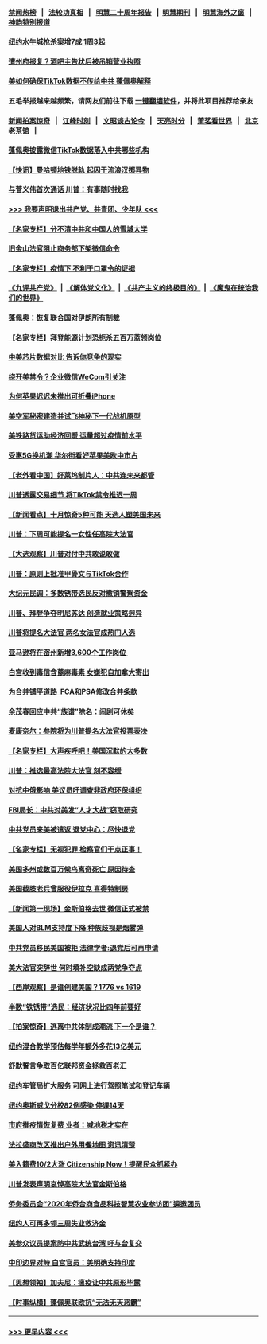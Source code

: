 #### [禁闻热榜](热点新闻.md?t=0)  &nbsp;&nbsp;|&nbsp;&nbsp; [法轮功真相](https://github.com/gfw-breaker/truth/blob/master/README.md?t=0) &nbsp;&nbsp;|&nbsp;&nbsp; [明慧二十周年报告](https://github.com/gfw-breaker/mh-reports/blob/master/README.md?t=0) &nbsp;&nbsp;|&nbsp;&nbsp;[明慧期刊](https://github.com/gfw-breaker/mh-qikan) &nbsp;&nbsp;|&nbsp;&nbsp; [明慧海外之窗](https://github.com/gfw-breaker/mh-news/blob/master/README.md?t=0) &nbsp;&nbsp;|&nbsp;&nbsp; [神韵特别报道](https://github.com/gfw-breaker/mh-news/blob/master/shenyun.md?t=0)
#### [纽约水牛城枪杀案增7成 1周3起](../pages/nsc412/n12417827.md?t=09210802) 
#### [遭州府报复？酒吧主告状后被吊销营业执照](../pages/nsc412/n12417876.md?t=09210802) 
#### [美如何确保TikTok数据不传给中共 蓬佩奥解释](../pages/nsc412/n12417797.md?t=09210802) 
#### 五毛举报越来越频繁，请网友们前往下载 [一键翻墙软件](https://github.com/gfw-breaker/ssr-accounts)，并将此项目推荐给亲友
#### [新闻拍案惊奇](https://github.com/gfw-breaker/banned-news1/blob/master/pages/link4.md) &nbsp;&nbsp;|&nbsp;&nbsp; [江峰时刻](https://github.com/gfw-breaker/banned-news1/blob/master/pages/link4.md) &nbsp;&nbsp;|&nbsp;&nbsp; [文昭谈古论今](https://github.com/gfw-breaker/banned-news1/blob/master/pages/link4.md) &nbsp;&nbsp;|&nbsp;&nbsp; [天亮时分](https://github.com/gfw-breaker/banned-news1/blob/master/pages/link4.md) &nbsp;&nbsp;|&nbsp;&nbsp; [萧茗看世界](https://github.com/gfw-breaker/banned-news1/blob/master/pages/link4.md) &nbsp;&nbsp;|&nbsp;&nbsp; [北京老茶馆](https://github.com/gfw-breaker/banned-news1/blob/master/pages/link4.md) &nbsp;&nbsp;|&nbsp;&nbsp; 
#### [蓬佩奥披露微信TikTok数据落入中共哪些机构](../pages/nsc412/n12417730.md?t=09210802) 
#### [【快讯】曼哈顿地铁脱轨 起因于流浪汉掷异物](../pages/nsc412/n12417674.md?t=09210802) 
#### [与菅义伟首次通话 川普：有事随时找我](../pages/nsc412/n12417597.md?t=09210802) 
#### [>>> 我要声明退出共产党、共青团、少年队 <<<](https://github.com/begood0513/goodnews/blob/master/quit/letter.md) 
#### [【名家专栏】分不清中共和中国人的雪城大学](../pages/nsc412/n12417372.md?t=09210802) 
#### [旧金山法官阻止商务部下架微信命令](../pages/nsc412/n12417465.md?t=09210802) 
#### [【名家专栏】疫情下 不利于口罩令的证据](../pages/nsc412/n12414835.md?t=09210802) 
#### [《九评共产党》](https://github.com/begood0513/9ping.md/blob/master/README.md) &nbsp;|&nbsp; [《解体党文化》](../../../../jtdwh.md/blob/master/README.md)  &nbsp;|&nbsp; [《共产主义的终极目的》](../../../../gczydzjmd.md/blob/master/README.md) &nbsp;|&nbsp; [《魔鬼在统治我们的世界》](../../../../mgztzwmdsj.md/blob/master/README.md) 
#### [蓬佩奥：恢复联合国对伊朗所有制裁](../pages/nsc412/n12417360.md?t=09210802) 
#### [【名家专栏】拜登能源计划恐扼杀五百万蓝领岗位](../pages/nsc412/n12416572.md?t=09210802) 
#### [中美芯片数据对比 告诉你竞争的现实](../pages/nsc412/n12411129.md?t=09210802) 
#### [绕开美禁令？企业微信WeCom引关注](../pages/nsc412/n12416287.md?t=09210802) 
#### [为何苹果迟迟未推出可折叠iPhone](../pages/nsc412/n12409477.md?t=09210802) 
#### [美空军秘密建造并试飞神秘下一代战机原型](../pages/nsc412/n12412373.md?t=09210802) 
#### [美铁路货运助经济回暖 运量超过疫情前水平](../pages/nsc412/n12416686.md?t=09210802) 
#### [受惠5G换机潮 华尔街看好苹果美欧中市占](../pages/nsc412/n12416553.md?t=09210802) 
#### [【老外看中国】好莱坞制片人：中共连未来都管](../pages/nsc412/n12416697.md?t=09210802) 
#### [川普透露交易细节 将TikTok禁令推迟一周](../pages/nsc412/n12416598.md?t=09210802) 
#### [【新闻看点】十月惊奇5种可能 天选人塑美国未来](../pages/nsc412/n12416182.md?t=09210802) 
#### [川普：下周可能提名一女性任高院大法官](../pages/nsc412/n12416386.md?t=09210802) 
#### [【大选观察】川普对付中共敢说敢做](../pages/nsc412/n12416366.md?t=09210802) 
#### [川普：原则上批准甲骨文与TikTok合作](../pages/nsc412/n12416361.md?t=09210802) 
#### [大纪元民调：多数锈带选民反对撤销警察资金](../pages/nsc412/n12416362.md?t=09210802) 
#### [川普、拜登争夺明尼苏达 创造就业策略迥异](../pages/nsc412/n12416349.md?t=09210802) 
#### [川普将提名大法官 两名女法官成热门人选](../pages/nsc412/n12416240.md?t=09210802) 
#### [亚马逊将在密州新增3,600个工作岗位 ](../pages/nsc412/n12416277.md?t=09210802) 
#### [白宫收到毒信含蓖麻毒素 女嫌犯自加拿大寄出](../pages/nsc412/n12416252.md?t=09210802) 
#### [为合并铺平道路  FCA和PSA修改合并条款 ](../pages/nsc412/n12416266.md?t=09210802) 
#### [余茂春回应中共“族谱”除名：闹剧可休矣](../pages/nsc412/n12416159.md?t=09210802) 
#### [麦康奈尔：参院将为川普提名大法官投票表决](../pages/nsc412/n12416192.md?t=09210802) 
#### [【名家专栏】大声疾呼吧！美国沉默的大多数](../pages/nsc412/n12414863.md?t=09210802) 
#### [川普：推选最高法院大法官 刻不容缓](../pages/nsc412/n12415885.md?t=09210802) 
#### [对抗中俄影响 美议员吁调查非政府环保组织](../pages/nsc412/n12415863.md?t=09210802) 
#### [FBI局长：中共对美发“人才大战”窃取研究](../pages/nsc412/n12415919.md?t=09210802) 
#### [中共党员来美被遣返 退党中心：尽快退党](../pages/nsc412/n12415164.md?t=09210802) 
#### [【名家专栏】无视犯罪 检察官们干点正事！](../pages/nsc412/n12414831.md?t=09210802) 
#### [美国多州或数百万候鸟离奇死亡 原因待查](../pages/nsc412/n12415086.md?t=09210802) 
#### [美国截肢老兵曾服役伊拉克 喜得特制房](../pages/nsc412/n12414884.md?t=09210802) 
#### [【新闻第一现场】金斯伯格去世 微信正式被禁](../pages/nsc412/n12415631.md?t=09210802) 
#### [美国人对BLM支持度下降 种族歧视是烟雾弹](../pages/nsc412/n12415124.md?t=09210802) 
#### [中共党员移民美国被拒 法律学者:退党后可再申请](../pages/nsc412/n12415173.md?t=09210802) 
#### [美大法官突辞世 何时填补空缺成两党争夺点](../pages/nsc412/n12414980.md?t=09210802) 
#### [【西岸观察】是谁创建美国？1776 vs 1619](../pages/nsc412/n12415268.md?t=09210802) 
#### [半数“铁锈带”选民：经济状况比四年前要好](../pages/nsc412/n12415198.md?t=09210802) 
#### [【拍案惊奇】逃离中共体制成潮流 下一个是谁？](../pages/nsc412/n12415212.md?t=09210802) 
#### [纽约混合教学预估每学年额外多花13亿美元](../pages/nsc412/n12415130.md?t=09210802) 
#### [舒默誓言争取百亿联邦资金拯救百老汇](../pages/nsc412/n12415178.md?t=09210802) 
#### [纽约车管局扩大服务 可网上进行驾照笔试和登记车辆](../pages/nsc412/n12415137.md?t=09210802) 
#### [纽约奥斯威戈分校82例感染 停课14天](../pages/nsc412/n12415176.md?t=09210802) 
#### [市府推疫情恢复费 业者：减地税才实在](../pages/nsc412/n12414622.md?t=09210802) 
#### [法拉盛商改区推出户外用餐地图 资讯清楚](../pages/nsc412/n12415181.md?t=09210802) 
#### [美入籍费10/2大涨 Citizenship Now！提醒民众抓紧办](../pages/nsc412/n12415184.md?t=09210802) 
#### [川普发表声明哀悼高院大法官金斯伯格](../pages/nsc412/n12415152.md?t=09210802) 
#### [侨务委员会“2020年侨台商食品科技智慧农业参访团”遴邀团员](../pages/nsc412/n12415188.md?t=09210802) 
#### [纽约人可再多领三周失业救济金](../pages/nsc412/n12415190.md?t=09210802) 
#### [美参众议员提案防中共武统台湾 吁与台复交](../pages/nsc412/n12414873.md?t=09210802) 
#### [中印边界对峙 白宫官员：美明确支持印度](../pages/nsc412/n12414846.md?t=09210802) 
#### [【思想领袖】加夫尼：瘟疫让中共原形毕露](../pages/nsc412/n12162113.md?t=09210802) 
#### [【时事纵横】蓬佩奥联欧抗“无法无天恶霸”](../pages/nsc412/n12414177.md?t=09210802) 

----
#### [ >>> 更早内容 <<< ](../indexes/nsc412-earlier.md)
